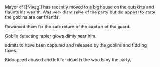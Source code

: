 Mayor of [[Nivag]] has recently moved to a big house on the outskirts and flaunts his wealth.   Was very dismissive of the party but did appear to state the goblins are our friends.

Rewarded them for the safe return of the captain of the guard.

Goblin detecting rapier glows dimly near him.

admits to have been captured and released by the goblins and fiddling taxes.

Kidnapped abused and left for dead in the woods by the party.